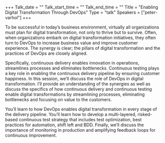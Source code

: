 +++
Talk_date = ""
Talk_start_time = ""
Talk_end_time = ""
Title = "Enabling Digital Transformation Through DevOps"
Type = "talk"
Speakers = ["peter-varhol"]
+++

To be successful in today’s business environment, virtually all
organizations must plan for digital transformation, not only to thrive
but to survive. Often, when organizations embark on digital
transformation initiatives, they often turn to DevOps to increase
business value and improve customer experience. The synergy is clear;
the pillars of digital transformation and the practices of DevOps are
closely aligned.

Specifically, continuous delivery enables innovation in operations,
streamlines processes and eliminates bottlenecks. Continuous testing
plays a key role in enabling the continuous delivery pipeline by
ensuring customer happiness. In this session, we’ll discuss the role of
DevOps in digital transformation. I’ll provide an understanding of the
synergies as well as discuss the specifics of how continuous delivery
and continuous testing enable digital transformations by streamlining
processes, eliminating bottlenecks and focusing on value to the
customers.

You’ll learn to how DevOps enables digital transformation in every stage
of the delivery pipeline. You’ll learn how to develop a multi-layered,
risked-based continuous test strategy that includes test optimization,
best practices for automation, shift left and BDD. Finally, we’ll
discuss the importance of monitoring in production and amplifying
feedback loops for continuous improvement.

